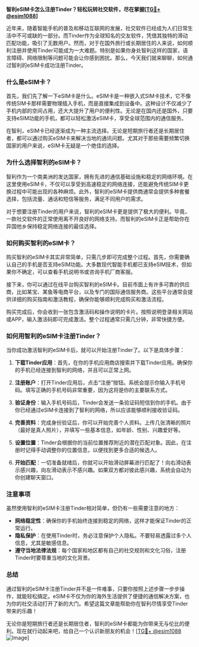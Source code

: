 **智利eSIM卡怎么注册Tinder？轻松玩转社交软件，尽在掌握[[TG💪+ @esim1088](https://t.me/s/esim1088)]**

近年来，随着智能手机的普及和移动互联网的发展，社交软件已经成为人们日常生活中不可或缺的一部分。而Tinder作为全球知名的交友软件，凭借其独特的滑动匹配功能，吸引了无数用户。然而，对于在国外旅行或长期居住的人来说，如何顺利注册并使用Tinder可能成为一大难题。特别是如果你身处智利这样的国家，语言障碍、网络限制等问题可能会让你感到困扰。那么，今天我们就来聊聊，如何通过智利的eSIM卡成功注册Tinder。

### 什么是eSIM卡？

首先，我们先了解一下eSIM卡是什么。eSIM卡是一种嵌入式SIM卡技术，它不像传统SIM卡那样需要物理插入手机，而是直接集成到设备中。这种设计不仅减少了手机内部的空间占用，还大大提升了用户的便利性。无论是在国内还是国外，只要支持eSIM功能的手机，都可以轻松激活eSIM卡，享受全球范围内的通信服务。

在智利，eSIM卡已经逐渐成为一种主流选择。无论是短期旅行者还是长期居住者，都可以通过购买eSIM卡来解决当地的通讯问题。尤其对于那些需要频繁切换国家的用户来说，eSIM卡无疑是一个绝佳的选择。

### 为什么选择智利的eSIM卡？

智利作为一个南美洲的发达国家，拥有先进的通信基础设施和稳定的网络环境。在这里使用eSIM卡，不仅可以享受到高速稳定的网络连接，还能避免传统SIM卡更换过程中可能出现的各种麻烦。此外，智利的eSIM卡提供商通常会提供多种套餐选择，包括流量、通话和短信等服务，满足不同用户的需求。

对于想要注册Tinder的用户来说，智利的eSIM卡更是提供了极大的便利。毕竟，一款社交软件的正常使用离不开良好的网络支持。而智利的eSIM卡正是帮助你在异国他乡保持稳定网络连接的最佳选择。

### 如何购买智利的eSIM卡？

购买智利的eSIM卡其实非常简单，只需几步即可完成整个过程。首先，你需要确认自己的手机是否支持eSIM功能。大多数现代智能手机都已支持eSIM技术，但如果你不确定，可以查看手机说明书或咨询手机厂商客服。

接下来，你可以通过在线平台购买智利的eSIM卡。目前市面上有许多可靠的供应商，比如某宝、某鱼等电商平台，以及专门的国际通信服务商。这些平台通常会提供详细的购买指南和激活教程，确保你能够顺利完成购买和激活流程。

购买完成后，你会收到一张包含激活码和操作说明的卡片。按照说明登录相关网站或APP，输入激活码即可完成激活。整个过程通常只需几分钟，非常快捷方便。

### 如何用智利的eSIM卡注册Tinder？

当你成功激活智利的eSIM卡后，就可以开始注册Tinder了。以下是具体步骤：

1. **下载Tinder应用**：首先，在你的手机应用商店搜索并下载Tinder应用。确保你的手机已经连接到智利的网络，并且可以正常上网。

2. **注册账户**：打开Tinder应用后，点击“注册”按钮。系统会提示你输入手机号码。填写正确的手机号码非常重要，因为这将是你的主要联系方式。

3. **验证身份**：输入手机号码后，Tinder会发送一条验证码短信到你的手机。由于你已经通过eSIM卡连接到了智利的网络，所以应该能够顺利接收验证码。

4. **完善资料**：完成身份验证后，你可以开始完善个人资料。上传几张清晰的照片（最好是真人照片），并填写一些基本信息，如年龄、性别、兴趣爱好等。

5. **设置位置**：Tinder会根据你的当前位置推荐附近的潜在匹配对象。因此，在注册时记得手动调整你的位置信息，以便找到更多合适的候选人。

6. **开始匹配**：一切准备就绪后，你就可以开始滑动屏幕进行匹配了！向右滑动表示感兴趣，向左滑动表示不感兴趣。如果双方都对彼此感兴趣，系统会自动为你创建聊天窗口。

### 注意事项

虽然使用智利的eSIM卡注册Tinder相对简单，但仍有一些需要注意的地方：

- **网络稳定性**：确保你的手机始终连接到稳定的网络，这样才能保证Tinder的正常运行。
- **隐私保护**：在使用Tinder时，务必注意保护个人隐私。不要轻易透露过多个人信息，尤其是敏感信息。
- **遵守当地法律法规**：每个国家和地区都有自己的社交规则和文化习俗，注册Tinder时要尊重当地的文化背景。

### 总结

通过智利的eSIM卡注册Tinder并不是一件难事，只要你按照上述步骤一步步操作，就能轻松搞定。eSIM卡不仅为你的海外生活提供了便捷的通信解决方案，也为你的社交活动打开了新的大门。希望这篇文章能帮助你在智利尽情享受Tinder带来的乐趣！

无论你是短期旅行者还是长期居住者，智利的eSIM卡都能为你带来无与伦比的便利。现在就行动起来吧，给自己一个认识新朋友的机会！[[TG💪+ @esim1088](https://t.me/s/esim1088) ![Image](https://i.postimg.cc/4NQfJmqS/Snipaste-2025-05-13-00-14-12.png)]
